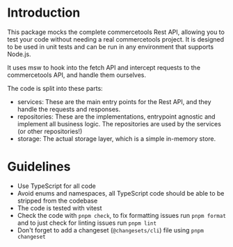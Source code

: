 # Introduction

This package mocks the complete commercetools Rest API, allowing you to test your
code without needing a real commercetools project. It is designed to be used in
unit tests and can be run in any environment that supports Node.js.

It uses msw to hook into the fetch API and intercept requests to the
commercetools API, and handle them ourselves.

The code is split into these parts:
 - services: These are the main entry points for the Rest API, and they handle the requests and responses.
 - repositories: These are the implementations, entrypoint agnostic and implement all business logic. The repositories are used by the services (or other repositories!)
 - storage: The actual storage layer, which is a simple in-memory store.


# Guidelines
- Use TypeScript for all code
- Avoid enums and namespaces, all TypeScript code should be able to be stripped from the codebase
- The code is tested with vitest
- Check the code with `pnpm check`, to fix formatting issues run `pnpm format` and to just check for linting issues run `pnpm lint`
- Don't forget to add a changeset (`@changesets/cli`) file using `pnpm changeset`
